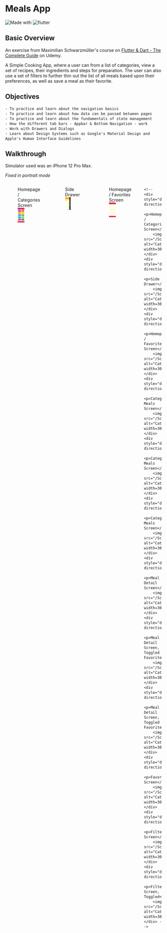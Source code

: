 # Meals App

![Made with](https://img.shields.io/badge/Made%20with-Dart-blue)
![flutter](https://img.shields.io/badge/flutter-v1.22.5-blue)

## Basic Overview

An exercise from Maximilian Schwarzmüller's course on [Flutter & Dart - The Complete Guide](https://www.udemy.com/course/learn-flutter-dart-to-build-ios-android-apps/) on Udemy.

A Simple Cooking App, where a user can from a list of categories, view a set of recipes, their ingredients and steps for preparation. The user can also use a set of filters to further thin out the list of all meals based upon their preferences, as well as save a meal as their favorite.

## Objectives
```
- To practice and learn about the navigation basics
- To practice and learn about how data can be passed between pages
- To practice and learn about the fundamentals of state management
- How the different tab bars - Appbar & Bottom Navigation - work
- Work with Drawers and Dialogs
- Learn about Design Systems such as Google's Material Design and Apple's Human Interface Guidelines
```

## Walkthrough

Simulator used was an iPhone 12 Pro Max.

*Fixed in portrait mode*

<!-- ### Main Screen -->
<div style="display:flex;">
    <figure>
        <figcaption>Homepage / Categories Screen</figcaption>
        <img src="/Screenshots/1.png" alt="Categories" width=30%>
    </figure>
    <figure>
        <figcaption>Side Drawer</figcaption>
        <img src="/Screenshots/2.png" alt="Categories" width=30%>
    </figure>
    <figure>
        <figcaption>Homepage / Favorites Screen</figcaption>
        <img src="/Screenshots/3.png" alt="Categories" width=30%>
    </figure>
    <!-- <div style="display:flex;flex-direction:column;">
        <p>Category Meals Screen</p>
        <img src="/Screenshots/4.png" alt="Categories" width=30%>
    </div>
    <div style="display:flex;flex-direction:column;">
        <p>Category Meals Screen</p>
        <img src="/Screenshots/5.png" alt="Categories" width=30%>
    </div>
    <div style="display:flex;flex-direction:column;">
        <p>Category Meals Screen</p>    
        <img src="/Screenshots/8.png" alt="Categories" width=30%>
    </div>
    <div style="display:flex;flex-direction:column;">
        <p>Meal Detail Screen</p>    
        <img src="/Screenshots/6.png" alt="Categories" width=30%>
    </div>
    <div style="display:flex;flex-direction:column;">
        <p>Meal Detail Screen, Toggled Favorite</p>    
        <img src="/Screenshots/7.png" alt="Categories" width=30%>
    </div>
    <div style="display:flex;flex-direction:column;">
        <p>Meal Detail Screen, Toggled Favorite</p>
        <img src="/Screenshots/9.png" alt="Categories" width=30%>
    </div>
    <div style="display:flex;flex-direction:column;">
        <p>Favorites Screen</p>
        <img src="/Screenshots/10.png" alt="Categories" width=30%>
    </div>
    <div style="display:flex;flex-direction:column;">
        <p>Filters Screen</p>
        <img src="/Screenshots/11.png" alt="Categories" width=30%>
    </div>
    <div style="display:flex;flex-direction:column;">
        <p>Filters Screen, Toggled</p>
        <img src="/Screenshots/12.png" alt="Categories" width=30%>
    </div> -->


    <!-- <div style="display:flex;flex-direction:column;">
        <p>Homepage / Categories Screen</p>
        <img src="/Screenshots/1.png" alt="Categories" width=30%>
    </div>
    <div style="display:flex;flex-direction:column;">
        <p>Side Drawer</p>
        <img src="/Screenshots/2.png" alt="Categories" width=30%>
    </div>
    <div style="display:flex;flex-direction:column;">
        <p>Homepage / Favorites Screen</p>
        <img src="/Screenshots/3.png" alt="Categories" width=30%>
    </div>
    <div style="display:flex;flex-direction:column;">
        <p>Category Meals Screen</p>
        <img src="/Screenshots/4.png" alt="Categories" width=30%>
    </div>
    <div style="display:flex;flex-direction:column;">
        <p>Category Meals Screen</p>
        <img src="/Screenshots/5.png" alt="Categories" width=30%>
    </div>
    <div style="display:flex;flex-direction:column;">
        <p>Category Meals Screen</p>    
        <img src="/Screenshots/8.png" alt="Categories" width=30%>
    </div>
    <div style="display:flex;flex-direction:column;">
        <p>Meal Detail Screen</p>    
        <img src="/Screenshots/6.png" alt="Categories" width=30%>
    </div>
    <div style="display:flex;flex-direction:column;">
        <p>Meal Detail Screen, Toggled Favorite</p>    
        <img src="/Screenshots/7.png" alt="Categories" width=30%>
    </div>
    <div style="display:flex;flex-direction:column;">
        <p>Meal Detail Screen, Toggled Favorite</p>
        <img src="/Screenshots/9.png" alt="Categories" width=30%>
    </div>
    <div style="display:flex;flex-direction:column;">
        <p>Favorites Screen</p>
        <img src="/Screenshots/10.png" alt="Categories" width=30%>
    </div>
    <div style="display:flex;flex-direction:column;">
        <p>Filters Screen</p>
        <img src="/Screenshots/11.png" alt="Categories" width=30%>
    </div>
    <div style="display:flex;flex-direction:column;">
        <p>Filters Screen, Toggled</p>
        <img src="/Screenshots/12.png" alt="Categories" width=30%>
    </div> -->
</div>